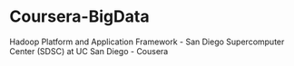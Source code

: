 # Coursera-BigData
Hadoop Platform and Application Framework - San Diego Supercomputer Center (SDSC) at UC San Diego - Cousera
